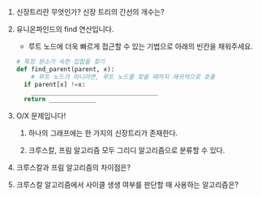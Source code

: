 1. 신장트리란 무엇인가? 신장 트리의 간선의 개수는?

2. 유니온파인드의 find 연산입니다. 
    - 루트 노드에 더욱 빠르게 접근할 수 있는 기법으로 아래의 빈칸을 채워주세요.
    
    ```python
    # 특정 원소가 속한 집합을 찾기
    def find_parent(parent, x):
    	# 루트 노드가 아니라면, 루트 노드를 찾을 때까지 재귀적으로 호출
      if parent[x] !=x:
      	___________________________________
      return _____________
    ```
    
3. O/X 문제입니다!
    
    1) 하나의 그래프에는 한 가지의 신장트리가 존재한다.
    
    2) 크루스칼, 프림 알고리즘 모두 그리디 알고리즘으로 분류할 수 있다.
    
4. 크루스칼과 프림 알고리즘의 차이점은?
    
5. 크루스칼 알고리즘에서 사이클 생생 여부를 판단할 때 사용하는 알고리즘은?
    